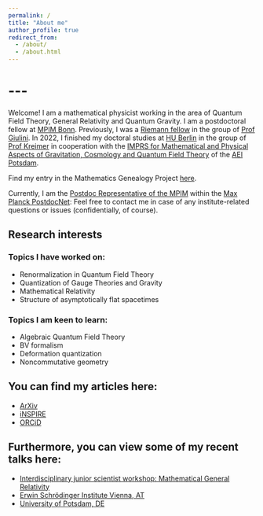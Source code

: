 ```yaml
---
permalink: /
title: "About me"
author_profile: true
redirect_from: 
  - /about/
  - /about.html
---
```




# ---

Welcome! I am a mathematical physicist working in the area of Quantum Field Theory, General Relativity and Quantum Gravity. I am a postdoctoral fellow at [MPIM Bonn](https://www.mpim-bonn.mpg.de). Previously, I was a [Riemann fellow](https://www.rc.uni-hannover.de/en/) in the group of [Prof Giulini](https://www.itp.uni-hannover.de/de/ag/giulini/). In 2022, I finished my doctoral studies at [HU Berlin](https://www2.mathematik.hu-berlin.de/~maphy/) in the group of [Prof Kreimer](https://www2.mathematik.hu-berlin.de/~kreimer/) in cooperation with the [IMPRS for Mathematical and Physical Aspects of Gravitation, Cosmology and Quantum Field Theory](https://www.imprs-gcq.aei.mpg.de) of the [AEI Potsdam](https://www.aei.mpg.de).

Find my entry in the Mathematics Genealogy Project [here](https://www.mathgenealogy.org/id.php?id=291529).

Currently, I am the [Postdoc Representative of the MPIM](https://www.postdocnet.mpg.de/list-of-external-reps) within the [Max Planck PostdocNet](https://www.postdocnet.mpg.de): Feel free to contact me in case of any institute-related questions or issues (confidentially, of course).


## Research interests

### Topics I have worked on:
* Renormalization in Quantum Field Theory
* Quantization of Gauge Theories and Gravity
* Mathematical Relativity
* Structure of asymptotically flat spacetimes

### Topics I am keen to learn:
* Algebraic Quantum Field Theory
* BV formalism
* Deformation quantization
* Noncommutative geometry


## You can find my articles here:

* [ArXiv](https://arxiv.org/a/prinz_d_1.html)
* [iNSPIRE](https://inspirehep.net/authors/1487358)
* [ORCiD](https://orcid.org/0000-0001-7089-8870)


## Furthermore, you can view some of my recent talks here:

* [Interdisciplinary junior scientist workshop: Mathematical General Relativity](https://mediaup.uni-potsdam.de/Play/48577)
* [Erwin Schrödinger Institute Vienna, AT](https://youtu.be/beUsX0497DE)
* [University of Potsdam, DE](https://youtu.be/OtAfPwqOlqA)
